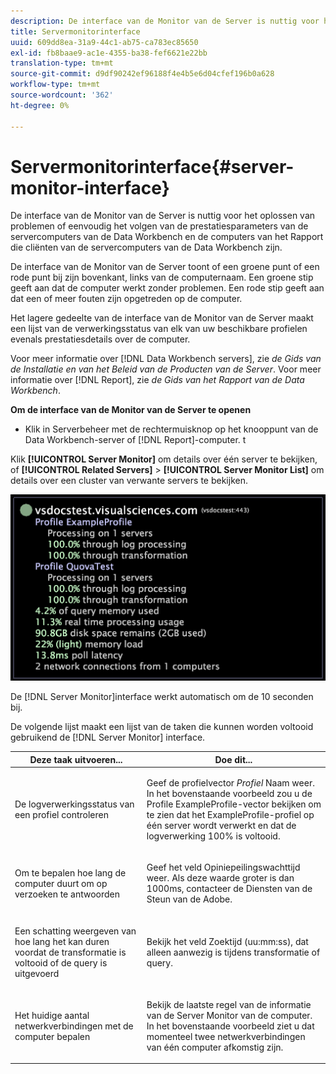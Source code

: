 ```yaml
---
description: De interface van de Monitor van de Server is nuttig voor het oplossen van problemen of eenvoudig het volgen van de prestatiesparameters van de servercomputers van de Data Workbench en de computers van het Rapport die cliënten van de servercomputers van de Data Workbench zijn.
title: Servermonitorinterface
uuid: 609dd8ea-31a9-44c1-ab75-ca783ec85650
exl-id: fb8baae9-ac1e-4355-ba38-fef6621e22bb
translation-type: tm+mt
source-git-commit: d9df90242ef96188f4e4b5e6d04cfef196b0a628
workflow-type: tm+mt
source-wordcount: '362'
ht-degree: 0%

---
```


# Servermonitorinterface{#server-monitor-interface}

De interface van de Monitor van de Server is nuttig voor het oplossen van problemen of eenvoudig het volgen van de prestatiesparameters van de servercomputers van de Data Workbench en de computers van het Rapport die cliënten van de servercomputers van de Data Workbench zijn.

De interface van de Monitor van de Server toont of een groene punt of een rode punt bij zijn bovenkant, links van de computernaam. Een groene stip geeft aan dat de computer werkt zonder problemen. Een rode stip geeft aan dat een of meer fouten zijn opgetreden op de computer.

Het lagere gedeelte van de interface van de Monitor van de Server maakt een lijst van de verwerkingsstatus van elk van uw beschikbare profielen evenals prestatiesdetails over de computer.

Voor meer informatie over [!DNL Data Workbench servers], zie *de Gids van de Installatie en van het Beleid van de Producten van de Server*. Voor meer informatie over [!DNL Report], zie *de Gids van het Rapport van de Data Workbench*.

**Om de interface van de Monitor van de Server te openen**

* Klik in Serverbeheer met de rechtermuisknop op het knooppunt van de Data Workbench-server of [!DNL Report]-computer. t

Klik **[!UICONTROL Server Monitor]** om details over één server te bekijken, of **[!UICONTROL Related Servers]** > **[!UICONTROL Server Monitor List]** om details over een cluster van verwante servers te bekijken.

![](assets/vis_ServerMonitor.png)

De [!DNL Server Monitor]interface werkt automatisch om de 10 seconden bij.

De volgende lijst maakt een lijst van de taken die kunnen worden voltooid gebruikend de [!DNL Server Monitor] interface.

<table id="table_A65426669ADE44B5A6BAD9D4E99A5CAC"> 
 <thead> 
  <tr> 
   <th colname="col1" class="entry"> Deze taak uitvoeren... </th> 
   <th colname="col2" class="entry"> Doe dit... </th> 
  </tr> 
 </thead>
 <tbody> 
  <tr> 
   <td colname="col1"> <p>De logverwerkingsstatus van een profiel controleren </p> </td> 
   <td colname="col2"> <p>Geef de profielvector <i>Profiel</i> Naam weer. In het bovenstaande voorbeeld zou u de Profile ExampleProfile-vector bekijken om te zien dat het ExampleProfile-profiel op één server wordt verwerkt en dat de logverwerking 100% is voltooid. </p> </td> 
  </tr> 
  <tr> 
   <td colname="col1"> <p>Om te bepalen hoe lang de computer duurt om op verzoeken te antwoorden </p> </td> 
   <td colname="col2"> <p>Geef het veld Opiniepeilingswachttijd weer. Als deze waarde groter is dan 1000ms, contacteer de Diensten van de Steun van de Adobe. </p> </td> 
  </tr> 
  <tr> 
   <td colname="col1"> <p>Een schatting weergeven van hoe lang het kan duren voordat de transformatie is voltooid of de query is uitgevoerd </p> </td> 
   <td colname="col2"> <p>Bekijk het veld Zoektijd (uu:mm:ss), dat alleen aanwezig is tijdens transformatie of query. </p> </td> 
  </tr> 
  <tr> 
   <td colname="col1"> <p>Het huidige aantal netwerkverbindingen met de computer bepalen </p> </td> 
   <td colname="col2"> <p>Bekijk de laatste regel van de informatie <span class="wintitle"> van de Server Monitor</span> van de computer. In het bovenstaande voorbeeld ziet u dat momenteel twee netwerkverbindingen van één computer afkomstig zijn. </p> </td> 
  </tr> 
 </tbody> 
</table>
